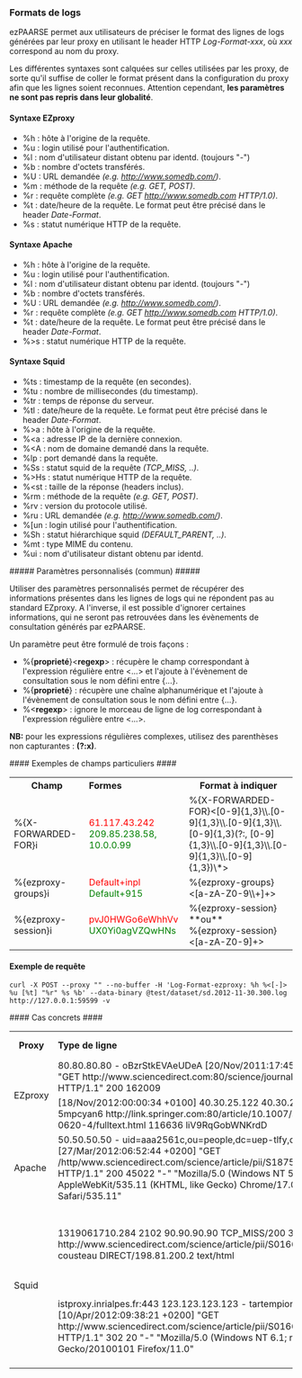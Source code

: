 ### Formats de logs ###
ezPAARSE permet aux utilisateurs de préciser le format des lignes de logs générées par leur proxy en utilisant le header HTTP *Log-Format-xxx*, où *xxx* correspond au nom du proxy.  

Les différentes syntaxes sont calquées sur celles utilisées par les proxy, de sorte qu'il suffise de coller le format présent dans la configuration du proxy afin que les lignes soient reconnues. Attention cependant, **les paramètres ne sont pas repris dans leur globalité**.

#### Syntaxe EZproxy ####

- %h : hôte à l'origine de la requête.
- %u : login utilisé pour l'authentification.
- %l : nom d'utilisateur distant obtenu par identd. (toujours "-")
- %b : nombre d'octets transférés.
- %U : URL demandée *(e.g. http://www.somedb.com/)*.
- %m : méthode de la requête *(e.g. GET, POST)*.
- %r : requête complète *(e.g. GET http://www.somedb.com HTTP/1.0)*.
- %t : date/heure de la requête. Le format peut être précisé dans le header *Date-Format*.
- %s : statut numérique HTTP de la requête.

#### Syntaxe Apache ####

- %h  : hôte à l'origine de la requête.
- %u  : login utilisé pour l'authentification.
- %l  : nom d'utilisateur distant obtenu par identd. (toujours "-")
- %b  : nombre d'octets transférés.
- %U  : URL demandée *(e.g. http://www.somedb.com/)*.
- %r  : requête complète *(e.g. GET http://www.somedb.com HTTP/1.0)*.
- %t  : date/heure de la requête. Le format peut être précisé dans le header *Date-Format*.
- %>s : statut numérique HTTP de la requête.

#### Syntaxe Squid ####

- %ts  : timestamp de la requête (en secondes).
- %tu  : nombre de millisecondes (du timestamp).
- %tr  : temps de réponse du serveur.
- %tl  : date/heure de la requête. Le format peut être précisé dans le header *Date-Format*.
- %>a  : hôte à l'origine de la requête.
- %<a  : adresse IP de la dernière connexion.
- %<A  : nom de domaine demandé dans la requête.
- %lp  : port demandé dans la requête.
- %Ss  : statut squid de la requête *(TCP_MISS, ..)*.
- %>Hs : statut numérique HTTP de la requête.
- %<st : taille de la réponse (headers inclus).
- %rm  : méthode de la requête *(e.g. GET, POST)*.
- %rv  : version du protocole utilisé.
- %ru  : URL demandée *(e.g. http://www.somedb.com/)*.
- %[un : login utilisé pour l'authentification.
- %Sh  : statut hiérarchique squid *(DEFAULT_PARENT, ..)*.
- %mt  : type MIME du contenu.
- %ui  : nom d'utilisateur distant obtenu par identd.

##### Paramètres personnalisés (commun) #####

Utiliser des paramètres personnalisés permet de récupérer des informations présentes dans les lignes de logs qui ne répondent pas au standard EZproxy. A l'inverse, il est possible d'ignorer certaines informations, qui ne seront pas retrouvées dans les évènements de consultation générés par ezPAARSE.  

Un paramètre peut être formulé de trois façons :  
- %{**proprieté**}<**regexp**> : récupère le champ correspondant à l'expression régulière entre <...> et l'ajoute à l'évènement de consultation sous le nom défini entre {...}.  
- %{**proprieté**} : récupère une chaîne alphanumérique et l'ajoute à l'évènement de consultation sous le nom défini entre {...}.  
- %<**regexp**> : ignore le morceau de ligne de log correspondant à l'expression régulière entre <...>.

**NB:** pour les expressions régulières complexes, utilisez des parenthèses non capturantes : **(?:x)**.

#### Exemples de champs particuliers ####

<table>
  <tr>
    <th>Champ</th>
    <th style="text-align:left;">Formes</th>
    <th>Format à indiquer</th>
  </tr>
  <tr>
    <td>%{X-FORWARDED-FOR}i</td>
    <td><span style="color: red">61.117.43.242</span>
      <br /><span style="color: green">209.85.238.58, 10.0.0.99</span>
    </td>
    <td>%{X-FORWARDED-FOR}&lt;[0-9]{1,3}\\.[0-9]{1,3}\\.[0-9]{1,3}\\.[0-9]{1,3}(?:, [0-9]{1,3}\\.[0-9]{1,3}\\.[0-9]{1,3}\\.[0-9]{1,3})\*&gt;</td>
  </tr>
  <tr>
    <td>%{ezproxy-groups}i</td>
    <td><span style="color: red">Default+inpl</span>
      <br /><span style="color: green">Default+915</span></td>
    <td>%{ezproxy-groups}&lt;[a-zA-Z0-9\\+]+&gt;</td>
  </tr>
  <tr>
    <td>%{ezproxy-session}i</td>
    <td><span style="color: red">pvJ0HWGo6eWhhVv</span>
      <br /><span style="color: green">UX0Yi0agVZQwHNs</span></td>
    <td>%{ezproxy-session}
      <br />**ou**
      <br />%{ezproxy-session}&lt;[a-zA-Z0-9]+&gt;</td>
  </tr>
</table>

#### Exemple de requête ####
```shell
curl -X POST --proxy "" --no-buffer -H 'Log-Format-ezproxy: %h %<[-]> %u [%t] "%r" %s %b' --data-binary @test/dataset/sd.2012-11-30.300.log  http://127.0.0.1:59599 -v
```

#### Cas concrets ####

<table>
  <tr>
    <th>Proxy</th>
    <th style="text-align:left;">Type de ligne</th>
    <th>Format possible</th>
  </tr>
  <tr>
    <td rowspan="2">EZproxy</td>
    <td>80.80.80.80 - oBzrStkEVAeUDeA [20/Nov/2011:17:45:50 +0100] "GET http://www.sciencedirect.com:80/science/journal/aip/00121606 HTTP/1.1" 200 162009</td>
    <td>%h %l %u %t "%r" %s %b</td>
  </tr>
  <tr>
    <td>[18/Nov/2012:00:00:34 +0100] 40.30.25.122 40.30.25.122 5mpcyan6 http://link.springer.com:80/article/10.1007/s00262-008-0620-4/fulltext.html 116636 liV9RqGobWNKrdD</td>
    <td>%t %h %u %U %b %{session}</td>
  </tr>
  <tr>
    <td>Apache</td>
    <td>50.50.50.50 - uid=aaa2561c,ou=people,dc=uep-tlfy,dc=fr [27/Mar/2012:06:52:44 +0200] "GET /http/www.sciencedirect.com/science/article/pii/S1875389212003823 HTTP/1.1" 200 45022 "-" "Mozilla/5.0 (Windows NT 5.1) AppleWebKit/535.11 (KHTML, like Gecko) Chrome/17.0.963.79 Safari/535.11"
    </td>
    <td>%h %l %u %t "%r" %&gt;s %b %&lt;.\*&gt;</td>
  </tr>
  <tr>
    <td rowspan="2">Squid</td>
    <td>1319061710.284   2102 90.90.90.90 TCP_MISS/200 309401 GET http://www.sciencedirect.com/science/article/pii/S0166218X11003477 cousteau DIRECT/198.81.200.2 text/html</td>
    <td>%ts.%03tu %6tr %>a %Ss/%03&gt;Hs %&lt;st %rm %ru %[un %Sh/%&lt;a %mt</td>
  </tr>
  <tr>
    <td>istproxy.inrialpes.fr:443 123.123.123.123 - tartempion [10/Apr/2012:09:38:21 +0200] "GET http://www.sciencedirect.com/science/article/pii/S0166218X11003477 HTTP/1.1" 302 20 "-" "Mozilla/5.0 (Windows NT 6.1; rv:11.0) Gecko/20100101 Firefox/11.0"</td>
    <td>%&lt;A:%lp %&gt;a %ui %[un [%tl] "%rm %ru HTTP/%rv" %&gt;Hs %&lt;st %&lt;.\*&gt;</td>
  </tr>
</table>
